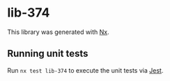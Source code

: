 # lib-374

This library was generated with [Nx](https://nx.dev).

## Running unit tests

Run `nx test lib-374` to execute the unit tests via [Jest](https://jestjs.io).
